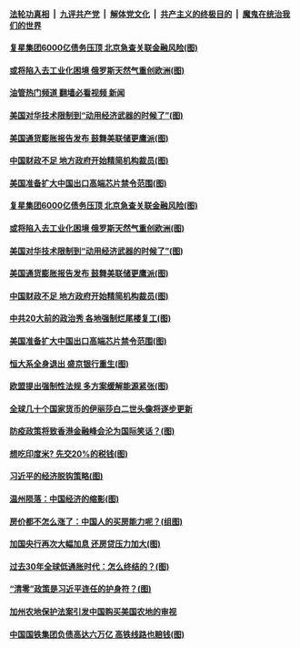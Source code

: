 ####  [法轮功真相](../../../../basic/blob/master/README.md?t=09141501) &nbsp;|&nbsp; [九评共产党](../../../../9ping.md/blob/master/README.md?t=09141501) &nbsp;|&nbsp; [解体党文化](../../../../jtdwh.md/blob/master/README.md?t=09141501)  &nbsp;|&nbsp; [共产主义的终极目的](../../../../gczydzjmd.md/blob/master/README.md?t=09141501) &nbsp;|&nbsp; [魔鬼在统治我们的世界](../../../../mgztzwmdsj.md/blob/master/README.md?t=09141501) 

#### [复星集团6000亿债务压顶 北京急查关联金融风险(图)](../pages/p5/1016625.md?t=09141501) 

#### [或将陷入去工业化困境 俄罗斯天然气重创欧洲(图)](../pages/p5/1016605.md?t=09141501) 

#### [油管热门频道 翻墙必看视频 新闻](http://45.76.130.85:81/youtube.html?09141501)

#### [美国对华技术限制到“动用经济武器的时候了”(图)](../pages/p5/1016616.md?t=09141501) 

#### [美国通货膨胀报告发布 鼓舞美联储更鹰派(图)](../pages/p5/1016609.md?t=09141501) 

#### [中国财政不足 地方政府开始精简机构裁员(图)](../pages/p5/1016601.md?t=09141501) 

#### [美国准备扩大中国出口高端芯片禁令范围(图)](../pages/p5/1016536.md?t=09141501) 

#### [复星集团6000亿债务压顶 北京急查关联金融风险(图)](../pages/p5/1016625.md?t=09141501) 

#### [或将陷入去工业化困境 俄罗斯天然气重创欧洲(图)](../pages/p5/1016605.md?t=09141501) 

#### [美国对华技术限制到“动用经济武器的时候了”(图)](../pages/p5/1016616.md?t=09141501) 

#### [美国通货膨胀报告发布 鼓舞美联储更鹰派(图)](../pages/p5/1016609.md?t=09141501) 

#### [中国财政不足 地方政府开始精简机构裁员(图)](../pages/p5/1016601.md?t=09141501) 

#### [中共20大前的政治秀 各地强制烂尾楼复工(图)](../pages/p5/1016529.md?t=09141501) 

#### [美国准备扩大中国出口高端芯片禁令范围(图)](../pages/p5/1016536.md?t=09141501) 

#### [恒大系全身退出 盛京银行重生(图)](../pages/p5/1016539.md?t=09141501) 

#### [欧盟提出强制性法规 多方案缓解能源紧张(图)](../pages/p5/1016538.md?t=09141501) 

#### [全球几十个国家货币的伊丽莎白二世头像将逐步更新](../pages/p5/1016522.md?t=09141501) 

#### [防疫政策将致香港金融峰会沦为国际笑话？(图)](../pages/p5/1016517.md?t=09141501) 

#### [想吃印度米? 先交20%的税钱(图)](../pages/p5/1016403.md?t=09141501) 

#### [习近平的经济脱钩策略(图)](../pages/p5/1016405.md?t=09141501) 

#### [温州陨落：中国经济的缩影(图)](../pages/p5/1016479.md?t=09141501) 

#### [房价都不怎么涨了：中国人的买房能力呢？(组图)](../pages/p5/1016472.md?t=09141501) 

#### [加国央行再次大幅加息 还房贷压力加大(图)](../pages/p5/1016477.md?t=09141501) 

#### [过去30年全球低通胀时代：怎么终结的？(图)](../pages/p5/1016468.md?t=09141501) 

#### [“清零”政策是习近平连任的护身符？(图)](../pages/p5/1016339.md?t=09141501) 

#### [加州农地保护法案引发中国购买美国农地的审视](../pages/p5/1016394.md?t=09141501) 

#### [中国国铁集团负债高达六万亿 高铁线路也赔钱(图)](../pages/p5/1016393.md?t=09141501) 

<img src='http://gfw-breaker.win/goodnews/indexes/p5.md' width='0px' height='0px'/>
